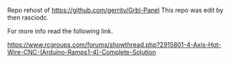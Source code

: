 Repo rehost of https://github.com/gerritv/Grbl-Panel
This repo was edit by then rasciodc.

For more info read the following link.

https://www.rcgroups.com/forums/showthread.php?2915801-4-Axis-Hot-Wire-CNC-(Arduino-Ramps1-4)-Complete-Solution
